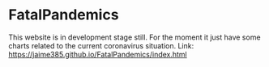 # FatalPandemics
This website is in development stage still. For the moment it just have some charts related to the current coronavirus situation.
Link: https://jaime385.github.io/FatalPandemics/index.html
